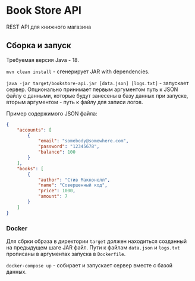 # Book Store API

REST API для книжного магазина

## Сборка и запуск

Требуемая версия Java - 18.

`mvn clean install` - сгенерирует JAR with dependencies.


`java -jar target/bookstore-api.jar [data.json] [logs.txt]` - запускает
сервер. Опционально принимает первым аргументом путь к JSON файлу с данными, которые
будут занесены в базу данных при запуске, вторым аргументом -
путь к файлу для записи логов.

Пример содержимого JSON файла:

```json
{
    "accounts": [
        {
            "email": "somebody@somewhere.com",
            "password": "12345678",
            "balance": 100
        }
    ],
    "books": [
        {
            "author": "Стив Макконелл",
            "name": "Совершенный код",
            "price": 1000,
            "amount": 7
        }
    ]
}
```

### Docker
Для сбрки образа в директории `target` должен находиться созданный на предыдущем шаге JAR файл.
Пути к файлам `data.json` и `logs.txt` прописаны в аргументах запуска в `Dockerfile`.

`docker-compose up` - собирает и запускает сервер вместе с базой
данных.